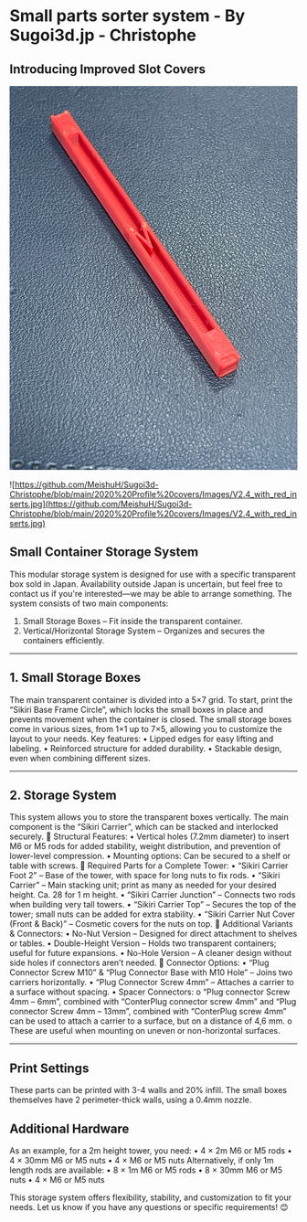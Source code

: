 # Small parts sorter system - By Sugoi3d.jp - Christophe

## Introducing Improved Slot Covers

![Red Covers](https://github.com/MeishuH/Sugoi3d-Christophe/blob/main/2020%20Profile%20covers/Images/Red_slot_cover_-_Bottom.jpg)

![https://github.com/MeishuH/Sugoi3d-Christophe/blob/main/2020%20Profile%20covers/Images/V2.4_with_red_inserts.jpg](https://github.com/MeishuH/Sugoi3d-Christophe/blob/main/2020%20Profile%20covers/Images/V2.4_with_red_inserts.jpg)

## Small Container Storage System

This modular storage system is designed for use with a specific transparent box sold in Japan. Availability outside Japan is uncertain, but feel free to contact us if you're interested—we may be able to arrange something.
The system consists of two main components:
1.	Small Storage Boxes – Fit inside the transparent container.
2.	Vertical/Horizontal Storage System – Organizes and secures the containers efficiently.
________________________________________
## 1. Small Storage Boxes
The main transparent container is divided into a 5×7 grid.
To start, print the “Sikiri Base Frame Circle”, which locks the small boxes in place and prevents movement when the container is closed.
The small storage boxes come in various sizes, from 1×1 up to 7×5, allowing you to customize the layout to your needs.
Key features:
•	Lipped edges for easy lifting and labeling.
•	Reinforced structure for added durability.
•	Stackable design, even when combining different sizes.
________________________________________
## 2. Storage System
This system allows you to store the transparent boxes vertically. The main component is the “Sikiri Carrier”, which can be stacked and interlocked securely.
🔹 Structural Features:
•	Vertical holes (7.2mm diameter) to insert M6 or M5 rods for added stability, weight distribution, and prevention of lower-level compression.
•	Mounting options: Can be secured to a shelf or table with screws.
🔹 Required Parts for a Complete Tower:
•	“Sikiri Carrier Foot 2” – Base of the tower, with space for long nuts to fix rods.
•	“Sikiri Carrier” – Main stacking unit; print as many as needed for your desired height. Ca. 28 for 1 m height.
•	“Sikiri Carrier Junction” – Connects two rods when building very tall towers.
•	“Sikiri Carrier Top” – Secures the top of the tower; small nuts can be added for extra stability.
•	“Sikiri Carrier Nut Cover (Front & Back)” – Cosmetic covers for the nuts on top.
🔹 Additional Variants & Connectors:
•	No-Nut Version – Designed for direct attachment to shelves or tables.
•	Double-Height Version – Holds two transparent containers; useful for future expansions.
•	No-Hole Version – A cleaner design without side holes if connectors aren’t needed.
🔹 Connector Options:
•	“Plug Connector Screw M10” & “Plug Connector Base with M10 Hole” – Joins two carriers horizontally.
•	“Plug Connector Screw 4mm” – Attaches a carrier to a surface without spacing.
•	Spacer Connectors: 
o	“Plug connector Screw 4mm – 6mm”, combined with “ConterPlug connector screw 4mm” and “Plug connector Screw 4mm – 13mm”, combined with “ConterPlug screw 4mm” can be used to attach a carrier to a surface, but on a distance of 4,6 mm. 
o	These are useful when mounting on uneven or non-horizontal surfaces.
________________________________________

## Print Settings
These parts can be printed with 3-4 walls and 20% infill. The small boxes themselves have 2 perimeter-thick walls, using a 0.4mm nozzle.

## Additional Hardware
As an example, for a 2m height tower, you need:
•	4 × 2m M6 or M5 rods
•	4 × 30mm M6 or M5 nuts
•	4 × M6 or M5 nuts
Alternatively, if only 1m length rods are available:
•	8 × 1m M6 or M5 rods
•	8 × 30mm M6 or M5 nuts
•	4 × M6 or M5 nuts

This storage system offers flexibility, stability, and customization to fit your needs. Let us know if you have any questions or specific requirements! 😊
